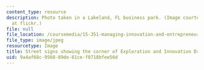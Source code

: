 ```yaml
---
content_type: resource
description: Photo taken in a Lakeland, FL business park. (Image courtesy of lakelandlocal
  at flickr.)
file: null
file_location: /coursemedia/15-351-managing-innovation-and-entrepreneurship-spring-2008/9a4af68c956889de81cef0718bfee56d_15-351s08.jpg
file_type: image/jpeg
resourcetype: Image
title: Street signs showing the corner of Exploration and Innovation Dr.
uid: 9a4af68c-9568-89de-81ce-f0718bfee56d
---
```

